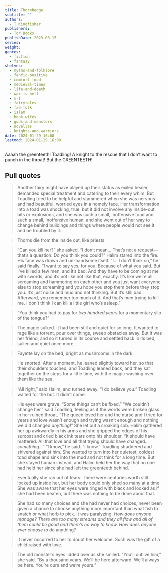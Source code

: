 ```yaml
---
title: Thornhedge
subtitle: ""
authors:
  - T Kingfisher
publishers:
  - Tor Books
publishDate: 2023-08-15
series: 
weight: 
genres:
  - fiction
  - fantasy
shelves:
  - myths-and-folklore
  - fanfic-positive
  - comfort-food
  - medieval-times
  - life-and-death
  - war-is-hell
  - m-f
  - fairytales
  - fae-folk
  - islam
  - book-wifes
  - gods-and-monsters
  - novellas
  - knights-and-warriors
date: 2024-01-29 16:08
lastmod: 2024-01-29 16:08
---
```

Aaaah the greenteeth! Toadling! A knight to the rescue that I don’t want to punch in the throat! But the GREENTEETH!

## Pull quotes

> Another fairy might have played up their status as exiled healer, demanded special treatment and catering to their every whim. But Toadling tried to be helpful and stammered when she was nervous and had beautiful, worried eyes in a homely face. Her transformation into a toad was shocking, true, but it did not involve any inside-out bits or explosions, and she was such a small, inoffensive toad and such a small, inoffensive human, and she went out of her way to change behind buildings and things where people would not see it and be troubled by it. 

> Thorns die from the inside out, like priests

> “Can you kill her?” she asked. “I don’t mean… That’s not a request—that’s a question. Do you think you could?”
> Halim stared into the fire. His face was drawn and un-handsome itself. “I… I don’t think so,” he said finally. “I want to say yes, for you. Because of what you said. But I’ve killed a few men, and it’s bad. And they have to be coming at me with swords, and it’s not like not like that, exactly. It’s like we’re all screaming and hammering on each other and you just want everyone else to stop screaming and you hope you stop them before they stop you. It’s just noise and mud and not thinking. But it’s still bad. Afterward, you remember too much of it. And that’s men trying to kill me. I don’t think I can kill a little girl who’s asleep.”

> “You think you had to pay for *two hundred years* for a momentary slip of the tongue?”

> The magic sulked. It had been still and quiet for so long. It wanted to rage like a torrent, pour over things, sweep obstacles away. But it was her friend, and so it turned in its course and settled back in its bed, sullen and quiet once more.

> Fayette lay on the bed, bright as mushrooms in the dark.

> He snorted. After a moment, he leaned slightly toward her, so that their shoulders touched, and Toadling leaned back, and they sat together on the steps for a little time, with the magic washing over them like the sea.

> “All right,” said Halim, and turned away. “I do believe you.”
> Toadling waited for the but.
> It didn’t come.

> His eyes were grave. “Some things can’t be fixed.”
> “We couldn’t change her,” said Toadling, feeling as if the words were broken glass in her ruined throat. “The queen loved her and the nurse and I tried for years and love wasn’t enough and trying wasn’t enough and nothing we did changed *anything*!” She let out a croaking sob. Halim gathered her up awkwardly in his arms and she gripped the edges of his surcoat and cried black ink tears onto his shoulder. “It should have mattered. All that love and all that trying should have changed… *something*…”
> “I know,” he said. “I know.”
> Toadling shuddered and shivered against him. She wanted to turn into her quietest, coldest toad shape and sink into the mud and not think for a long time. But she stayed human instead, and Halim held her the way that no one had held her since she had left the greenteeth behind. 

> Eventually she ran out of tears. There were centuries worth still locked up inside her, but her body could only shed so many at a time. She was aware that her eyes were ringed with black and looked as if she had been beaten, but there was nothing to be done about that.

> She had so many choices and she had never had choices, never been given a chance to choose anything more important than what fish to snatch or what herb to pick.
> It was paralyzing. *How does anyone manage? There are too many streams and they all flow and all of them could be good and there’s no way to know. How does anyone ever choose to do* anything?

> It never occurred to her to doubt her welcome. Such was the gift of a child raised with love. 

> The old monster’s eyes lidded over as she smiled. “You’ll outlive him,” she said. “By a thousand years. We’ll be here afterward. We’ll always be here. You’re ours and we’re yours.”